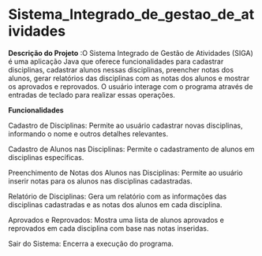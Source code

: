 # Sistema_Integrado_de_gestao_de_atividades

**Descrição do Projeto**
:O Sistema Integrado de Gestão de Atividades (SIGA) é uma aplicação Java que oferece funcionalidades para cadastrar disciplinas, cadastrar alunos nessas disciplinas, preencher notas dos alunos, gerar relatórios das disciplinas com as notas dos alunos e mostrar os aprovados e reprovados. O usuário interage com o programa através de entradas de teclado para realizar essas operações.

**Funcionalidades**

Cadastro de Disciplinas: Permite ao usuário cadastrar novas disciplinas, informando o nome e outros detalhes relevantes.

Cadastro de Alunos nas Disciplinas: Permite o cadastramento de alunos em disciplinas específicas.

Preenchimento de Notas dos Alunos nas Disciplinas: Permite ao usuário inserir notas para os alunos nas disciplinas cadastradas.

Relatório de Disciplinas: Gera um relatório com as informações das disciplinas cadastradas e as notas dos alunos em cada disciplina.

Aprovados e Reprovados: Mostra uma lista de alunos aprovados e reprovados em cada disciplina com base nas notas inseridas.

Sair do Sistema: Encerra a execução do programa.
